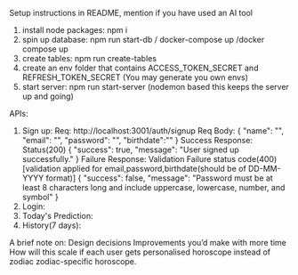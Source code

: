 
Setup instructions in README, mention if you have used an AI tool
1) install node packages: npm i
2) spin up database: npm run start-db / docker-compose up /docker compose up
3) create tables: npm run create-tables
4) create an env folder that contains ACCESS_TOKEN_SECRET and REFRESH_TOKEN_SECRET (You may generate you own envs)
4) start server: npm run start-server (nodemon based this keeps the server up and going)


APIs:
1) Sign up: 
 Req: http://localhost:3001/auth/signup
 Req Body: {
  "name": "<name>", 
  "email": "<email>",
  "password": "<password>",
  "birthdate":"<birthday>"
}
Success Response:
Status(200)
{
    "success": true,
    "message": "User signed up successfully."
}
Failure Response:
Validation Failure status code(400) [validation applied for email,password,birthdate(should be of DD-MM-YYYY format)]
{
    "success": false,
    "message": "Password must be at least 8 characters long and include uppercase, lowercase, number, and symbol"
}
2) Login:
3) Today's Prediction:
4) History(7 days):




A brief note on:
Design decisions
Improvements you’d make with more time
How will this scale if each user gets personalised horoscope instead of zodiac zodiac-specific horoscope.
